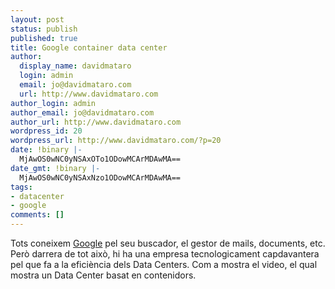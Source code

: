 ```yaml
---
layout: post
status: publish
published: true
title: Google container data center
author:
  display_name: davidmataro
  login: admin
  email: jo@davidmataro.com
  url: http://www.davidmataro.com
author_login: admin
author_email: jo@davidmataro.com
author_url: http://www.davidmataro.com
wordpress_id: 20
wordpress_url: http://www.davidmataro.com/?p=20
date: !binary |-
  MjAwOS0wNC0yNSAxOTo1ODowMCArMDAwMA==
date_gmt: !binary |-
  MjAwOS0wNC0yNSAxNzo1ODowMCArMDAwMA==
tags:
- datacenter
- google
comments: []
---
```

<p>Tots coneixem <a href="http://www.google.com/">Google</a> pel seu buscador, el gestor de mails, documents, etc. Però darrera de tot això, hi ha una empresa tecnologicament capdavantera pel que fa a la eficiència dels Data Centers. Com a mostra el video, el qual  mostra un Data Center basat en contenidors.</p>
<p><object width="560" height="340"><param name="movie" value="http://www.youtube.com/v/zRwPSFpLX8I&amp;hl=es&amp;fs=1"><param name="allowFullScreen" value="true"><param name="allowscriptaccess" value="always"><embed src="http://www.youtube.com/v/zRwPSFpLX8I&amp;hl=es&amp;fs=1" type="application/x-shockwave-flash" allowscriptaccess="always" allowfullscreen="true" width="560" height="340"></embed></object></p>
